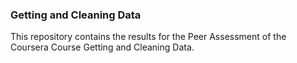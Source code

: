 <h3>Getting and Cleaning Data</h3>

This repository contains the results for the Peer Assessment of the Coursera Course Getting and Cleaning Data.

